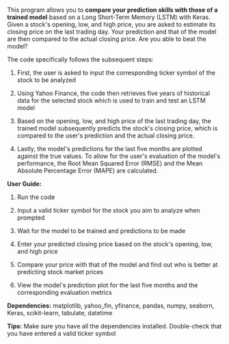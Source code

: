 This program allows you to **compare your prediction skills with those of a trained model** based on a Long Short-Term Memory (LSTM) with Keras. Given a stock's opening, low, and high price, you are asked to estimate its closing price on the last trading day. Your prediction and that of the model are then compared to the actual closing price. Are you able to beat the model?

The code specifically follows the subsequent steps: 

1. First, the user is asked to input the corresponding ticker symbol of the stock to be analyzed 

2. Using Yahoo Finance, the code then retrieves five years of historical data for the selected stock which is used to train and test an LSTM model

3. Based on the opening, low, and high price of the last trading day, the trained model subsequently predicts the stock's closing price, which is compared to the user's prediction and the actual closing price. 

4. Lastly, the model's predictions for the last five months are plotted against the true values. To allow for the user's evaluation of the model's performance, the Root Mean Squared Error (RMSE) and the Mean Absolute Percentage Error (MAPE) are calculated.

**User Guide:**

 1. Run the code
  
 2. Input a valid ticker symbol for the stock you aim to analyze when prompted
  
 3. Wait for the model to be trained and predictions to be made
 
 4. Enter your predicted closing price based on the stock's opening, low, and high price
  
 5. Compare your price with that of the model and find out who is better at predicting stock market prices
 
 6. View the model's prediction plot for the last five months and the corresponding evaluation metrics 

**Dependencies:** matplotlib, yahoo_fin, yfinance, pandas, numpy, seaborn, Keras, scikit-learn, tabulate, datetime

**Tips:** Make sure you have all the dependencies installed. Double-check that you have entered a valid ticker symbol

